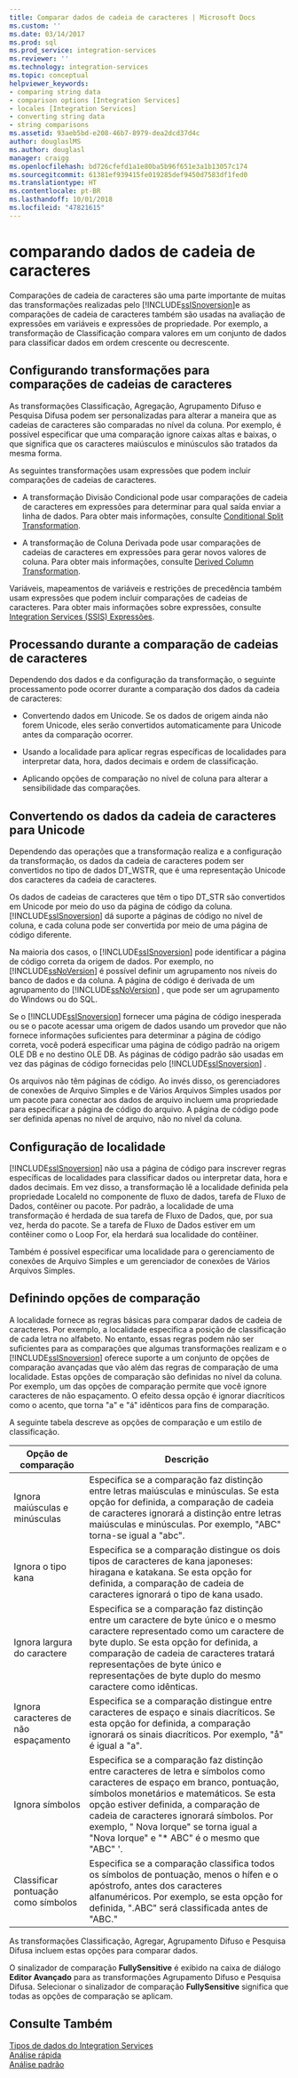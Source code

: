 ```yaml
---
title: Comparar dados de cadeia de caracteres | Microsoft Docs
ms.custom: ''
ms.date: 03/14/2017
ms.prod: sql
ms.prod_service: integration-services
ms.reviewer: ''
ms.technology: integration-services
ms.topic: conceptual
helpviewer_keywords:
- comparing string data
- comparison options [Integration Services]
- locales [Integration Services]
- converting string data
- string comparisons
ms.assetid: 93aeb5bd-e208-46b7-8979-dea2dcd37d4c
author: douglaslMS
ms.author: douglasl
manager: craigg
ms.openlocfilehash: bd726cfefd1a1e80ba5b96f651e3a1b13057c174
ms.sourcegitcommit: 61381ef939415fe019285def9450d7583df1fed0
ms.translationtype: HT
ms.contentlocale: pt-BR
ms.lasthandoff: 10/01/2018
ms.locfileid: "47821615"
---
```

# <a name="comparing-string-data"></a>comparando dados de cadeia de caracteres
  Comparações de cadeia de caracteres são uma parte importante de muitas das transformações realizadas pelo [!INCLUDE[ssISnoversion](../../includes/ssisnoversion-md.md)]e as comparações de cadeia de caracteres também são usadas na avaliação de expressões em variáveis e expressões de propriedade. Por exemplo, a transformação de Classificação compara valores em um conjunto de dados para classificar dados em ordem crescente ou decrescente.  
  
## <a name="configuring-transformations-for-string-comparisons"></a>Configurando transformações para comparações de cadeias de caracteres  
 As transformações Classificação, Agregação, Agrupamento Difuso e Pesquisa Difusa podem ser personalizadas para alterar a maneira que as cadeias de caracteres são comparadas no nível da coluna. Por exemplo, é possível especificar que uma comparação ignore caixas altas e baixas, o que significa que os caracteres maiúsculos e minúsculos são tratados da mesma forma.  
  
 As seguintes transformações usam expressões que podem incluir comparações de cadeias de caracteres.  
  
-   A transformação Divisão Condicional pode usar comparações de cadeia de caracteres em expressões para determinar para qual saída enviar a linha de dados. Para obter mais informações, consulte [Conditional Split Transformation](../../integration-services/data-flow/transformations/conditional-split-transformation.md).  
  
-   A transformação de Coluna Derivada pode usar comparações de cadeias de caracteres em expressões para gerar novos valores de coluna. Para obter mais informações, consulte [Derived Column Transformation](../../integration-services/data-flow/transformations/derived-column-transformation.md).  
  
 Variáveis, mapeamentos de variáveis e restrições de precedência também usam expressões que podem incluir comparações de cadeias de caracteres. Para obter mais informações sobre expressões, consulte [Integration Services &#40;SSIS&#41; Expressões](../../integration-services/expressions/integration-services-ssis-expressions.md).  
  
## <a name="processing-during-string-comparison"></a>Processando durante a comparação de cadeias de caracteres  
 Dependendo dos dados e da configuração da transformação, o seguinte processamento pode ocorrer durante a comparação dos dados da cadeia de caracteres:  
  
-   Convertendo dados em Unicode. Se os dados de origem ainda não forem Unicode, eles serão convertidos automaticamente para Unicode antes da comparação ocorrer.  
  
-   Usando a localidade para aplicar regras específicas de localidades para interpretar data, hora, dados decimais e ordem de classificação.  
  
-   Aplicando opções de comparação no nível de coluna para alterar a sensibilidade das comparações.  
  
## <a name="converting-string-data-to-unicode"></a>Convertendo os dados da cadeia de caracteres para Unicode  
 Dependendo das operações que a transformação realiza e a configuração da transformação, os dados da cadeia de caracteres podem ser convertidos no tipo de dados DT_WSTR, que é uma representação Unicode dos caracteres da cadeia de caracteres.  
  
 Os dados de cadeias de caracteres que têm o tipo DT_STR são convertidos em Unicode por meio do uso da página de código da coluna. [!INCLUDE[ssISnoversion](../../includes/ssisnoversion-md.md)] dá suporte a páginas de código no nível de coluna, e cada coluna pode ser convertida por meio de uma página de código diferente.  
  
 Na maioria dos casos, o [!INCLUDE[ssISnoversion](../../includes/ssisnoversion-md.md)] pode identificar a página de código correta da origem de dados. Por exemplo, no [!INCLUDE[ssNoVersion](../../includes/ssnoversion-md.md)] é possível definir um agrupamento nos níveis do banco de dados e da coluna. A página de código é derivada de um agrupamento do [!INCLUDE[ssNoVersion](../../includes/ssnoversion-md.md)] , que pode ser um agrupamento do Windows ou do SQL.  
  
 Se o [!INCLUDE[ssISnoversion](../../includes/ssisnoversion-md.md)] fornecer uma página de código inesperada ou se o pacote acessar uma origem de dados usando um provedor que não fornece informações suficientes para determinar a página de código correta, você poderá especificar uma página de código padrão na origem OLE DB e no destino OLE DB. As páginas de código padrão são usadas em vez das páginas de código fornecidas pelo [!INCLUDE[ssISnoversion](../../includes/ssisnoversion-md.md)] .  
  
 Os arquivos não têm páginas de código. Ao invés disso, os gerenciadores de conexões de Arquivo Simples e de Vários Arquivos Simples usados por um pacote para conectar aos dados de arquivo incluem uma propriedade para especificar a página de código do arquivo. A página de código pode ser definida apenas no nível de arquivo, não no nível da coluna.  
  
## <a name="setting-locale"></a>Configuração de localidade  
 [!INCLUDE[ssISnoversion](../../includes/ssisnoversion-md.md)] não usa a página de código para inscrever regras específicas de localidades para classificar dados ou interpretar data, hora e dados decimais. Em vez disso, a transformação lê a localidade definida pela propriedade LocaleId no componente de fluxo de dados, tarefa de Fluxo de Dados, contêiner ou pacote. Por padrão, a localidade de uma transformação é herdada de sua tarefa de Fluxo de Dados, que, por sua vez, herda do pacote. Se a tarefa de Fluxo de Dados estiver em um contêiner como o Loop For, ela herdará sua localidade do contêiner.  
  
 Também é possível especificar uma localidade para o gerenciamento de conexões de Arquivo Simples e um gerenciador de conexões de Vários Arquivos Simples.  
  
## <a name="setting-comparison-options"></a>Definindo opções de comparação  
 A localidade fornece as regras básicas para comparar dados de cadeia de caracteres. Por exemplo, a localidade especifica a posição de classificação de cada letra no alfabeto. No entanto, essas regras podem não ser suficientes para as comparações que algumas transformações realizam e o [!INCLUDE[ssISnoversion](../../includes/ssisnoversion-md.md)] oferece suporte a um conjunto de opções de comparação avançadas que vão além das regras de comparação de uma localidade. Estas opções de comparação são definidas no nível da coluna. Por exemplo, um das opções de comparação permite que você ignore caracteres de não espaçamento. O efeito dessa opção é ignorar diacríticos como o acento, que torna "a" e "á" idênticos para fins de comparação.  
  
 A seguinte tabela descreve as opções de comparação e um estilo de classificação.  
  
|Opção de comparação|Descrição|  
|-----------------------|-----------------|  
|Ignora maiúsculas e minúsculas|Especifica se a comparação faz distinção entre letras maiúsculas e minúsculas. Se esta opção for definida, a comparação de cadeia de caracteres ignorará a distinção entre letras maiúsculas e minúsculas. Por exemplo, "ABC" torna-se igual a "abc".|  
|Ignora o tipo kana|Especifica se a comparação distingue os dois tipos de caracteres de kana japoneses: hiragana e katakana. Se esta opção for definida, a comparação de cadeia de caracteres ignorará o tipo de kana usado.|  
|Ignora largura do caractere|Especifica se a comparação faz distinção entre um caractere de byte único e o mesmo caractere representado como um caractere de byte duplo. Se esta opção for definida, a comparação de cadeia de caracteres tratará representações de byte único e representações de byte duplo do mesmo caractere como idênticas.|  
|Ignora caracteres de não espaçamento|Especifica se a comparação distingue entre caracteres de espaço e sinais diacríticos. Se esta opção for definida, a comparação ignorará os sinais diacríticos. Por exemplo, "å" é igual a "a".|  
|Ignora símbolos|Especifica se a comparação faz distinção entre caracteres de letra e símbolos como caracteres de espaço em branco, pontuação, símbolos monetários e matemáticos. Se esta opção estiver definida, a comparação de cadeia de caracteres ignorará símbolos. Por exemplo, " Nova Iorque" se torna igual a "Nova Iorque" e "* ABC" é o mesmo que "ABC" '.|  
|Classificar pontuação como símbolos|Especifica se a comparação classifica todos os símbolos de pontuação, menos o hífen e o apóstrofo, antes dos caracteres alfanuméricos. Por exemplo, se esta opção for definida, ".ABC" será classificada antes de "ABC."|  
  
 As transformações Classificação, Agregar, Agrupamento Difuso e Pesquisa Difusa incluem estas opções para comparar dados.  
  
 O sinalizador de comparação **FullySensitive** é exibido na caixa de diálogo **Editor Avançado** para as transformações Agrupamento Difuso e Pesquisa Difusa. Selecionar o sinalizador de comparação **FullySensitive** significa que todas as opções de comparação se aplicam.  
  
## <a name="see-also"></a>Consulte Também  
 [Tipos de dados do Integration Services](../../integration-services/data-flow/integration-services-data-types.md)   
 [Análise rápida](http://msdn.microsoft.com/library/6688707d-3c5b-404e-aa2f-e13092ac8d95)   
 [Análise padrão](http://msdn.microsoft.com/library/dfe835b1-ea52-4e18-a23a-5188c5b6f013)  
  
  
